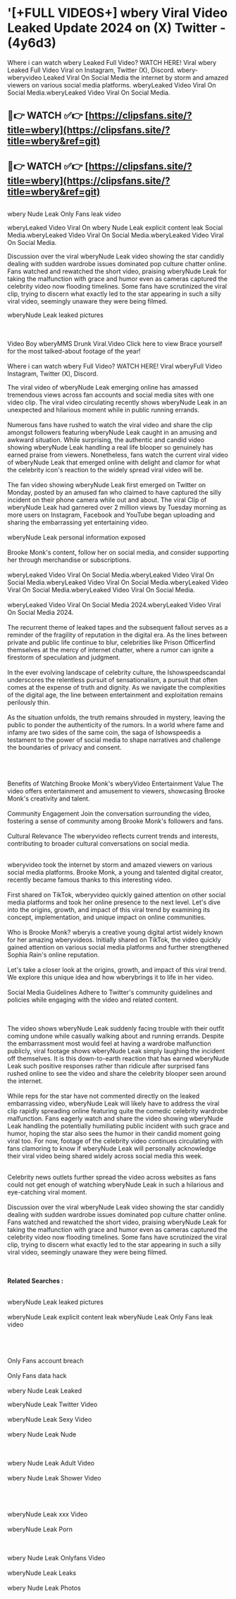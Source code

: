 #  '[+FULL VIDEOS+] wbery Viral Video Leaked Update 2024 on (X) Twitter - (4y6d3)

Where i can watch wbery Leaked Full Video? WATCH HERE! Viral wbery Leaked Full Video Viral on Instagram, Twitter (X), Discord.
wbery- wberyvideo Leaked Viral On Social Media the internet by storm and amazed viewers on various social media platforms.
wberyLeaked Video Viral On Social Media.wberyLeaked Video Viral On Social Media.




## 🔴👉 WATCH ✅👉 [https://clipsfans.site/?title=wbery](https://clipsfans.site/?title=wbery&ref=git)


## 🔴👉 WATCH ✅👉 [https://clipsfans.site/?title=wbery](https://clipsfans.site/?title=wbery&ref=git)
##


wbery Nude Leak Only Fans leak video 


wberyLeaked Video Viral On  wbery Nude Leak explicit content leak Social Media.wberyLeaked Video Viral On Social Media.wberyLeaked Video Viral On Social Media.



Discussion over the viral wberyNude Leak video showing the star candidly dealing with sudden wardrobe issues dominated pop culture chatter online. Fans watched and rewatched the short video, praising wberyNude Leak for taking the malfunction with grace and humor even as cameras captured the celebrity video now flooding timelines. Some fans have scrutinized the viral clip, trying to discern what exactly led to the star appearing in such a silly viral video, seemingly unaware they were being filmed.


wberyNude Leak leaked pictures


  <br>

  <br>
Video Boy wberyMMS Drunk Viral.Video Click here to view Brace yourself for the most talked-about footage of the year!
<br><br>
Where i can watch wbery Full Video? WATCH HERE! Viral wberyFull Video Instagram, Twitter (X), Discord.

The viral video of wberyNude Leak emerging online has amassed tremendous views across fan accounts and social media sites with one video clip. The viral video circulating recently shows wberyNude Leak in an unexpected and hilarious moment while in public running errands.
<br><br>
Numerous fans have rushed to watch the viral video and share the clip amongst followers featuring wberyNude Leak caught in an amusing and awkward situation. While surprising, the authentic and candid video showing wberyNude Leak handling a real life blooper so genuinely has earned praise from viewers. Nonetheless, fans watch the current viral video of wberyNude Leak that emerged online with delight and clamor for what the celebrity icon's reaction to the widely spread viral video will be.
<br><br>
The fan video showing wberyNude Leak first emerged on Twitter on Monday, posted by an amused fan who claimed to have captured the silly incident on their phone camera while out and about. The viral Clip of wberyNude Leak had garnered over 2 million views by Tuesday morning as more users on Instagram, Facebook and YouTube began uploading and sharing the embarrassing yet entertaining video.
<br><br>
wberyNude Leak personal information exposed
<br><br>
Brooke Monk's content, follow her on social media, and consider supporting her through merchandise or subscriptions.
<br><br>
wberyLeaked Video Viral On Social Media.wberyLeaked Video Viral On Social Media.wberyLeaked Video Viral On Social Media.wberyLeaked Video Viral On Social Media.wberyLeaked Video Viral On Social Media.
<br><br>
wberyLeaked Video Viral On Social Media 2024.wberyLeaked Video Viral On Social Media 2024.
<br><br>
The recurrent theme of leaked tapes and the subsequent fallout serves as a reminder of the fragility of reputation in the digital era. As the lines between private and public life continue to blur, celebrities like Prison Officerfind themselves at the mercy of internet chatter, where a rumor can ignite a firestorm of speculation and judgment.
<br><br>
In the ever evolving landscape of celebrity culture, the Ishowspeedscandal underscores the relentless pursuit of sensationalism, a pursuit that often comes at the expense of truth and dignity. As we navigate the complexities of the digital age, the line between entertainment and exploitation remains perilously thin.
<br><br>
As the situation unfolds, the truth remains shrouded in mystery, leaving the public to ponder the authenticity of the rumors. In a world where fame and infamy are two sides of the same coin, the saga of Ishowspeedis a testament to the power of social media to shape narratives and challenge the boundaries of privacy and consent.
<br><br>

<br><br>
Benefits of Watching Brooke Monk's wberyVideo Entertainment Value The video offers entertainment and amusement to viewers, showcasing Brooke Monk's creativity and talent.
<br><br>
Community Engagement Join the conversation surrounding the video, fostering a sense of community among Brooke Monk's followers and fans.
<br><br>
Cultural Relevance The wberyvideo reflects current trends and interests, contributing to broader cultural conversations on social media.
<br><br>


wberyvideo took the internet by storm and amazed viewers on various social media platforms. Brooke Monk, a young and talented digital creator, recently became famous thanks to this interesting video.
<br><br>
First shared on TikTok, wberyvideo quickly gained attention on other social media platforms and took her online presence to the next level. Let's dive into the origins, growth, and impact of this viral trend by examining its concept, implementation, and unique impact on online communities.
<br><br>
Who is Brooke Monk? wberyis a creative young digital artist widely known for her amazing wberyvideos. Initially shared on TikTok, the video quickly gained attention on various social media platforms and further strengthened Sophia Rain's online reputation.
<br><br>
Let's take a closer look at the origins, growth, and impact of this viral trend. We explore this unique idea and how wberybrings it to life in her video.
<br><br>
Social Media Guidelines Adhere to Twitter's community guidelines and policies while engaging with the video and related content.


<br><br>
The video shows wberyNude Leak suddenly facing trouble with their outfit coming undone while casually walking about and running errands. Despite the embarrassment most would feel at having a wardrobe malfunction publicly, viral footage shows wberyNude Leak simply laughing the incident off themselves. It is this down-to-earth reaction that has earned wberyNude Leak such positive responses rather than ridicule after surprised fans rushed online to see the video and share the celebrity blooper seen around the internet.
<br><br>
While reps for the star have not commented directly on the leaked embarrassing video, wberyNude Leak will likely have to address the viral clip rapidly spreading online featuring quite the comedic celebrity wardrobe malfunction. Fans eagerly watch and share the video showing wberyNude Leak handling the potentially humiliating public incident with such grace and humor, hoping the star also sees the humor in their candid moment going viral too. For now, footage of the celebrity video continues circulating with fans clamoring to know if wberyNude Leak will personally acknowledge their viral video being shared widely across social media this week.
<br><br>

Celebrity news outlets further spread the video across websites as fans could not get enough of watching wberyNude Leak in such a hilarious and eye-catching viral moment.
<br><br>
Discussion over the viral wberyNude Leak video showing the star candidly dealing with sudden wardrobe issues dominated pop culture chatter online. Fans watched and rewatched the short video, praising wberyNude Leak for taking the malfunction with grace and humor even as cameras captured the celebrity video now flooding timelines. Some fans have scrutinized the viral clip, trying to discern what exactly led to the star appearing in such a silly viral video, seemingly unaware they were being filmed.


<br><br>
<strong>Related Searches :</strong>
<br><br>

wberyNude Leak leaked pictures
<br><br>
wberyNude Leak explicit content leak
wberyNude Leak Only Fans leak video
<br><br>

<br><br>
Only Fans account breach
<br><br>
Only Fans data hack
<br><br>
wbery Nude Leak Leaked

wberyNude Leak Twitter Video
<br><br>
wberyNude Leak Sexy Video
<br><br>
wbery Nude Leak Nude

<br><br>
wbery Nude Leak Adult Video
<br><br>
wbery Nude Leak Shower Video
<br><br>

<br><br>
wberyNude Leak xxx Video
<br><br>
wberyNude Leak Porn

<br><br>
wbery Nude Leak Onlyfans Video
<br><br>
wberyNude Leak Leaks
<br><br>
wbery Nude Leak Photos